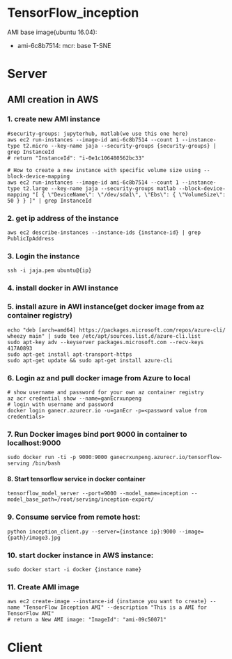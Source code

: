 # TensorFlow_inception
AMI base image(ubuntu 16.04): 
* ami-6c8b7514: mcr: base T-SNE

# Server 
## AMI creation in AWS
###  1. create new AMI instance
    
    #security-groups: jupyterhub, matlab(we use this one here)
    aws ec2 run-instances --image-id ami-6c8b7514 --count 1 --instance-type t2.micro --key-name jaja --security-groups {security-groups} | grep InstanceId
    # return "InstanceId": "i-0e1c106480562bc33"

    # How to create a new instance with specific volume size using --block-device-mapping
    aws ec2 run-instances --image-id ami-6c8b7514 --count 1 --instance-type t2.large --key-name jaja --security-groups matlab --block-device-mapping "[ { \"DeviceName\": \"/dev/sda1\", \"Ebs\": { \"VolumeSize\": 50 } } ]" | grep InstanceId
    

### 2. get ip address of the instance
    
    aws ec2 describe-instances --instance-ids {instance-id} | grep PublicIpAddress
    

### 3. Login the instance 
    
    ssh -i jaja.pem ubuntu@{ip}
    

### 4. install docker in AWI instance

### 5. install azure in AWI instance(get docker image from az container registry)
    
    echo "deb [arch=amd64] https://packages.microsoft.com/repos/azure-cli/ wheezy main" | sudo tee /etc/apt/sources.list.d/azure-cli.list
    sudo apt-key adv --keyserver packages.microsoft.com --recv-keys 417A0893
    sudo apt-get install apt-transport-https
    sudo apt-get update && sudo apt-get install azure-cli
    

### 6. Login az and pull docker image from Azure to local
    
    # show username and password for your own az container registry
    az acr credential show --name=ganEcrxunpeng
    # login with username and password
    docker login ganecr.azurecr.io -u=ganEcr -p=<password value from credentials>
    

### 7. Run Docker images bind port 9000 in container to localhost:9000
    
    sudo docker run -ti -p 9000:9000 ganecrxunpeng.azurecr.io/tensorflow-serving /bin/bash
    

#### 8. Start tensorflow service in docker container
    
    tensorflow_model_server --port=9000 --model_name=inception --model_base_path=/root/serving/inception-export/
    

### 9. Consume service from remote host:
    
    python inception_client.py --server={instance ip}:9000 --image={path}/image3.jpg
    

### 10. start docker instance in AWS instance:
    
    sudo docker start -i docker {instance name}
    

### 11. Create AMI image 
    
    aws ec2 create-image --instance-id {instance you want to create} --name "TensorFlow Inception AMI" --description "This is a AMI for TensorFlow AMI"
    # return a New AMI image: "ImageId": "ami-09c50071"
    
# Client
